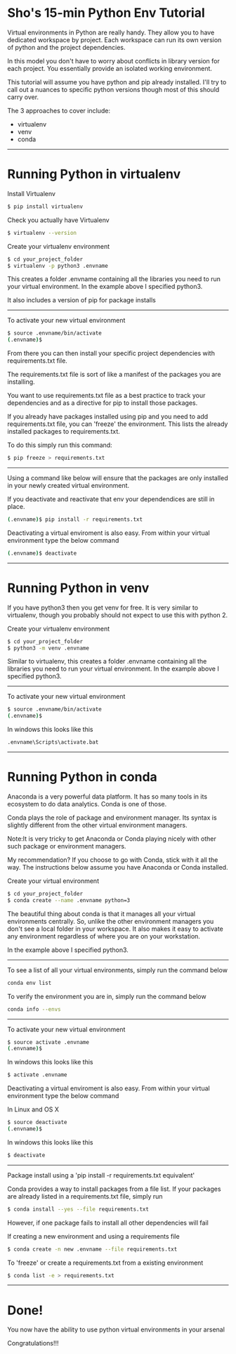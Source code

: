 # Sho's 15-min Python Env Tutorial

Virtual environments in Python are really handy. They allow you to have dedicated workspace by project. Each workspace can run its own version of python and the project dependencies.

In this model you don't have to worry about conflicts in library version for each project. You essentially provide an isolated working environment.

This tutorial will assume you have python and pip already installed. I'll try to call out a nuances to specific python versions though most of this should carry over.

The 3 approaches to cover include:
- virtualenv
- venv
- conda

---

# Running Python in virtualenv

Install Virtualenv

```bash
$ pip install virtualenv
```

Check you actually have Virtualenv

```bash
$ virtualenv --version
```

Create your virtualenv environment

```bash
$ cd your_project_folder
$ virtualenv -p python3 .envname
```

This creates a folder .envname containing all the libraries you need to run your virtual environment. In the example above I specified python3. 

It also includes a version of pip for package installs

---

To activate your new virtual environment

```bash
$ source .envname/bin/activate
(.envname)$
```
From there you can then install your specific project dependencies with requirements.txt file. 

The requirements.txt file is sort of like a manifest of the packages you are installing.

You want to use requirements.txt file as a best practice to track your dependencies and as a directive for pip to install those packages.

If you already have packages installed using pip and you need to add requirements.txt file, you can 'freeze' the environment. This lists the already installed packages to requirements.txt.

To do this simply run this command:

```bash
$ pip freeze > requirements.txt
```

---

Using a command like below will ensure that the packages are only installed in your newly created virtual environment. 

If you deactivate and reactivate that env your dependendices are still in place.

```bash
(.envname)$ pip install -r requirements.txt
```

Deactivating a virtual enviroment is also easy. From within your virtual environment type the below command

```bash
(.envname)$ deactivate
```

---

# Running Python in venv

If you have python3 then you get venv for free. It is very similar to virtualenv, though you probably should not expect to use this with python 2.

Create your virtualenv environment

```bash
$ cd your_project_folder
$ python3 -m venv .envname
```

Similar to virtualenv, this creates a folder .envname containing all the libraries you need to run your virtual environment. In the example above I specified python3. 

---

To activate your new virtual environment

```bash
$ source .envname/bin/activate
(.envname)$
```

In windows this looks like this

```bash
.envname\Scripts\activate.bat
```

---

# Running Python in conda

Anaconda is a very powerful data platform. It has so many tools in its ecosystem to do data analytics. Conda is one of those.

Conda plays the role of package and environment manager. Its syntax is slightly different from the other virtual environment managers. 

Note:It is very tricky to get Anaconda or Conda playing nicely with other such package or environment managers.

My recommendation? If you choose to go with Conda, stick with it all the way. The instructions below assume you have Anaconda or Conda installed.

Create your virtual environment

```bash
$ cd your_project_folder
$ conda create --name .envname python=3
```

The beautiful thing about conda is that it manages all your virtual environments centrally. So, unlike the other environment managers you don't see a local folder in your workspace. It also makes it easy to activate any environment regardless of where you are on your workstation. 

In the example above I specified python3. 

---

To see a list of all your virtual environments, simply run the command below

```bash
conda env list
```

To verify the environment you are in, simply run the command below

```bash
conda info --envs
```


---

To activate your new virtual environment

```bash
$ source activate .envname
(.envname)$
```

In windows this looks like this

```bash
$ activate .envname
```

Deactivating a virtual enviroment is also easy. From within your virtual environment type the below command

In Linux and OS X

```bash
$ source deactivate
(.envname)$
```

In windows this looks like this

```bash
$ deactivate
```
---

Package install using a 'pip install -r requirements.txt equivalent'

Conda provides a way to install packages from a file list. If your packages are already listed in a requirements.txt file, simply run

```bash
$ conda install --yes --file requirements.txt
```
However, if one package fails to install all other dependencies will fail

If creating a new environment and using a requirements file
```bash
$ conda create -n new .envname --file requirements.txt
```

To 'freeze' or create a requirements.txt from a existing environment
```bash
$ conda list -e > requirements.txt
```
---

# Done!

You now have the ability to use python virtual environments in your arsenal

Congratulations!!!
